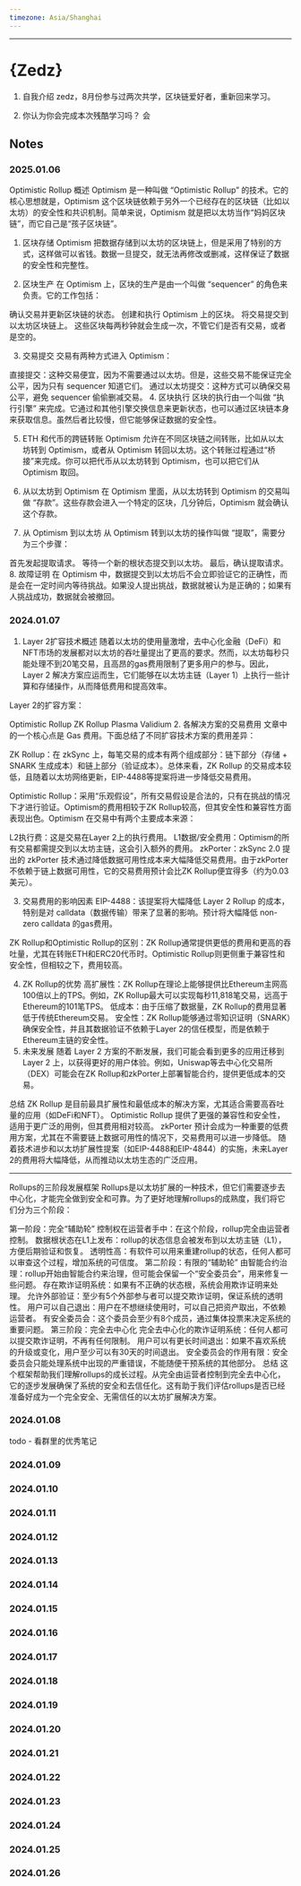 ```yaml
---
timezone: Asia/Shanghai
---
```


---

# {Zedz}

1. 自我介绍
zedz，8月份参与过两次共学，区块链爱好者，重新回来学习。

2. 你认为你会完成本次残酷学习吗？
会

## Notes

<!-- Content_START -->

### 2025.01.06

Optimistic Rollup 概述
Optimism 是一种叫做 “Optimistic Rollup” 的技术。它的核心思想就是，Optimism 这个区块链依赖于另外一个已经存在的区块链（比如以太坊）的安全性和共识机制。简单来说，Optimism 就是把以太坊当作“妈妈区块链”，而它自己是“孩子区块链”。

1. 区块存储
Optimism 把数据存储到以太坊的区块链上，但是采用了特别的方式，这样做可以省钱。数据一旦提交，就无法再修改或删减，这样保证了数据的安全性和完整性。

2. 区块生产
在 Optimism 上，区块的生产是由一个叫做 “sequencer” 的角色来负责。它的工作包括：

确认交易并更新区块链的状态。
创建和执行 Optimism 上的区块。
将交易提交到以太坊区块链上。
这些区块每两秒钟就会生成一次，不管它们是否有交易，或者是空的。

3. 交易提交
交易有两种方式进入 Optimism：

直接提交：这种交易便宜，因为不需要通过以太坊。但是，这些交易不能保证完全公平，因为只有 sequencer 知道它们。
通过以太坊提交：这种方式可以确保交易公平，避免 sequencer 偷偷删减交易。
4. 区块执行
区块的执行由一个叫做 “执行引擎” 来完成。它通过和其他引擎交换信息来更新状态，也可以通过区块链本身来获取信息。虽然后者比较慢，但它能够保证数据的安全性。

5. ETH 和代币的跨链转账
Optimism 允许在不同区块链之间转账，比如从以太坊转到 Optimism，或者从 Optimism 转回以太坊。这个转账过程通过“桥接”来完成。你可以把代币从以太坊转到 Optimism，也可以把它们从 Optimism 取回。

6. 从以太坊到 Optimism
在 Optimism 里面，从以太坊转到 Optimism 的交易叫做 “存款”。这些存款会进入一个特定的区块，几分钟后，Optimism 就会确认这个存款。

7. 从 Optimism 到以太坊
从 Optimism 转到以太坊的操作叫做 “提取”，需要分为三个步骤：

首先发起提取请求。
等待一个新的根状态提交到以太坊。
最后，确认提取请求。
8. 故障证明
在 Optimism 中，数据提交到以太坊后不会立即验证它的正确性，而是会在一定时间内等待挑战。如果没人提出挑战，数据就被认为是正确的；如果有人挑战成功，数据就会被撤回。

### 2024.01.07

1. Layer 2扩容技术概述
随着以太坊的使用量激增，去中心化金融（DeFi）和NFT市场的发展都对以太坊的吞吐量提出了更高的要求。然而，以太坊每秒只能处理不到20笔交易，且高昂的gas费用限制了更多用户的参与。因此，Layer 2 解决方案应运而生，它们能够在以太坊主链（Layer 1）上执行一些计算和存储操作，从而降低费用和提高效率。

Layer 2的扩容方案：

Optimistic Rollup
ZK Rollup
Plasma
Validium
2. 各解决方案的交易费用
文章中的一个核心点是 Gas 费用。下面总结了不同扩容技术方案的费用差异：

ZK Rollup：在 zkSync 上，每笔交易的成本有两个组成部分：链下部分（存储 + SNARK 生成成本）和链上部分（验证成本）。总体来看，ZK Rollup 的交易成本较低，且随着以太坊网络更新，EIP-4488等提案将进一步降低交易费用。

Optimistic Rollup：采用“乐观假设”，所有交易假设是合法的，只有在挑战的情况下才进行验证。Optimism的费用相较于ZK Rollup较高，但其安全性和兼容性方面表现出色。Optimism 在交易中有两个主要成本来源：

L2执行费：这是交易在Layer 2上的执行费用。
L1数据/安全费用：Optimism的所有交易都需提交到以太坊主链，这会引入额外的费用。
zkPorter：zkSync 2.0 提出的 zkPorter 技术通过降低数据可用性成本来大幅降低交易费用。由于zkPorter不依赖于链上数据可用性，它的交易费用预计会比ZK Rollup便宜得多（约为0.03美元）。

3. 交易费用的影响因素
EIP-4488：该提案将大幅降低 Layer 2 Rollup 的成本，特别是对 calldata（数据传输）带来了显著的影响。预计将大幅降低 non-zero calldata 的gas费用。

ZK Rollup和Optimistic Rollup的区别：ZK Rollup通常提供更低的费用和更高的吞吐量，尤其在转账ETH和ERC20代币时。Optimistic Rollup则更侧重于兼容性和安全性，但相较之下，费用较高。

4. ZK Rollup的优势
高扩展性：ZK Rollup在理论上能够提供比Ethereum主网高100倍以上的TPS。例如，ZK Rollup最大可以实现每秒11,818笔交易，远高于Ethereum的101笔TPS。
低成本：由于压缩了数据量，ZK Rollup的费用显著低于传统Ethereum交易。
安全性：ZK Rollup能够通过零知识证明（SNARK）确保安全性，并且其数据验证不依赖于Layer 2的信任模型，而是依赖于Ethereum主链的安全性。
5. 未来发展
随着 Layer 2 方案的不断发展，我们可能会看到更多的应用迁移到 Layer 2 上，以获得更好的用户体验。例如，Uniswap等去中心化交易所（DEX）可能会在ZK Rollup和zkPorter上部署智能合约，提供更低成本的交易。

总结
ZK Rollup 是目前最具扩展性和最低成本的解决方案，尤其适合需要高吞吐量的应用（如DeFi和NFT）。
Optimistic Rollup 提供了更强的兼容性和安全性，适用于更广泛的用例，但其费用相对较高。
zkPorter 预计会成为一种重要的低费用方案，尤其在不需要链上数据可用性的情况下，交易费用可以进一步降低。
随着技术进步和以太坊扩展性提案（如EIP-4488和EIP-4844）的实施，未来Layer 2的费用将大幅降低，从而推动以太坊生态的广泛应用。

---

Rollups的三阶段发展框架
Rollups是以太坊扩展的一种技术，但它们需要逐步去中心化，才能完全做到安全和可靠。为了更好地理解rollups的成熟度，我们将它们分为三个阶段：

第一阶段：完全“辅助轮”
控制权在运营者手中：在这个阶段，rollup完全由运营者控制。
数据根状态在L1上发布：rollup的状态信息会被发布到以太坊主链（L1），方便后期验证和恢复。
透明性高：有软件可以用来重建rollup的状态，任何人都可以审查这个过程，增加系统的可信度。
第二阶段：有限的“辅助轮”
由智能合约治理：rollup开始由智能合约来治理，但可能会保留一个“安全委员会”，用来修复一些问题。
存在欺诈证明系统：如果有不正确的状态根，系统会用欺诈证明来处理。
允许外部验证：至少有5个外部参与者可以提交欺诈证明，保证系统的透明性。
用户可以自己退出：用户在不想继续使用时，可以自己把资产取出，不依赖运营者。
有安全委员会：这个委员会至少有8个成员，通过集体投票来决定系统的重要问题。
第三阶段：完全去中心化
完全去中心化的欺诈证明系统：任何人都可以提交欺诈证明，不再有任何限制。
用户可以有更长时间退出：如果不喜欢系统的升级或变化，用户至少可以有30天的时间退出。
安全委员会的作用有限：安全委员会只能处理系统中出现的严重错误，不能随便干预系统的其他部分。
总结
这个框架帮助我们理解rollups的成长过程。从完全由运营者控制到完全去中心化，它的逐步发展确保了系统的安全和去信任化。这有助于我们评估rollups是否已经准备好成为一个完全安全、无需信任的以太坊扩展解决方案。

### 2024.01.08

todo - 看群里的优秀笔记

### 2024.01.09

### 2024.01.10

### 2024.01.11

### 2024.01.12

### 2024.01.13

### 2024.01.14

### 2024.01.15

### 2024.01.16

### 2024.01.17

### 2024.01.18

### 2024.01.19

### 2024.01.20

### 2024.01.21

### 2024.01.22

### 2024.01.23

### 2024.01.24

### 2024.01.25

### 2024.01.26


<!-- Content_END -->
